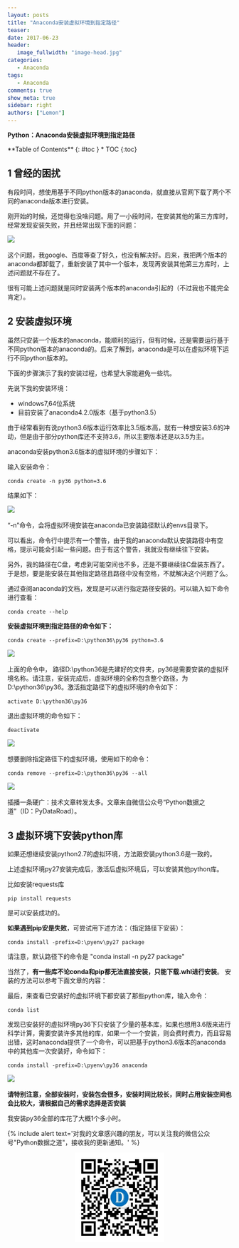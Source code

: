```yaml
---
layout: posts
title: "Anaconda安装虚拟环境到指定路径"
teaser:
date: 2017-06-23
header:
   image_fullwidth: "image-head.jpg"
categories:
   - Anaconda
tags:
   - Anaconda
comments: true
show_meta: true
sidebar: right
authors: ["Lemon"]
---
```


**Python：Anaconda安装虚拟环境到指定路径**



<div class="panel radius" markdown="1">
**Table of Contents**
{: #toc }
*  TOC
{:toc}
</div>





## 1 曾经的困扰

有段时间，想使用基于不同python版本的anaconda，就直接从官网下载了两个不同的anaconda版本进行安装。

刚开始的时候，还觉得也没啥问题。用了一小段时间，在安装其他的第三方库时，经常发现安装失败，并且经常出现下面的问题：

![](http://oqb5ftrdh.bkt.clouddn.com/17-6-22/71956562.jpg)

这个问题，我google、百度等查了好久，也没有解决好。后来，我把两个版本的anaconda都卸载了，重新安装了其中一个版本，发现再安装其他第三方库时，上述问题就不存在了。

很有可能上述问题就是同时安装两个版本的anaconda引起的（不过我也不能完全肯定）。

## 2 安装虚拟环境

虽然只安装一个版本的anaconda，能顺利的运行，但有时候，还是需要运行基于不同python版本的anaconda的。后来了解到，anaconda是可以在虚拟环境下运行不同python版本的。

下面的步骤演示了我的安装过程，也希望大家能避免一些坑。

先说下我的安装环境：

* windows7,64位系统
* 目前安装了anaconda4.2.0版本（基于python3.5）

由于经常看到有说python3.6版本运行效率比3.5版本高，就有一种想安装3.6的冲动，但是由于部分python库还不支持3.6，所以主要版本还是以3.5为主。

anaconda安装python3.6版本的虚拟环境的步骤如下：

输入安装命令：
```
conda create -n py36 python=3.6
```
结果如下：

![](http://oqb5ftrdh.bkt.clouddn.com/17-6-22/80922784.jpg)

“-n”命令，会将虚拟环境安装在anaconda已安装路径默认的envs目录下。

可以看出，命令行中提示有一个警告，由于我的anaconda默认安装路径中有空格，提示可能会引起一些问题。由于有这个警告，我就没有继续往下安装。

另外，我的路径在C盘，考虑到可能空间也不多，还是不要继续往C盘装东西了。于是想，要是能安装在其他指定路径且路径中没有空格，不就解决这个问题了么。

通过查阅anaconda的文档，发现是可以进行指定路径安装的。可以输入如下命令进行查看：

```
conda create --help
```

**安装虚拟环境到指定路径的命令如下：**

```
conda create --prefix=D:\python36\py36 python=3.6
```
![](http://oqb5ftrdh.bkt.clouddn.com/17-6-22/10330601.jpg)

上面的命令中， 路径D:\python36是先建好的文件夹，py36是需要安装的虚拟环境名称。请注意，安装完成后，虚拟环境的全称包含整个路径，为D:\python36\py36。激活指定路径下的虚拟环境的命令如下：
```
activate D:\python36\py36
```

退出虚拟环境的命令如下：
```
deactivate
```
![](http://oqb5ftrdh.bkt.clouddn.com/17-6-22/20853572.jpg)


想要删除指定路径下的虚拟环境，使用如下的命令：
```
conda remove --prefix=D:\python36\py36 --all
```
![](http://oqb5ftrdh.bkt.clouddn.com/17-6-22/24065329.jpg)

插播一条硬广：技术文章转发太多。文章来自微信公众号“Python数据之道”（ID：PyDataRoad）。

## 3 虚拟环境下安装python库
如果还想继续安装python2.7的虚拟环境，方法跟安装python3.6是一致的。

上述虚拟环境py27安装完成后，激活后虚拟环境后，可以安装其他python库。

比如安装requests库

```
pip install requests
```

是可以安装成功的。

**如果遇到pip安是失败**，可尝试用下述方法：（指定路径下安装）：

```
conda install -prefix=D:\pyenv\py27 package
```

请注意，默认路径下的命令是 "conda install -n py27 package"

当然了，**有一些库不论conda和pip都无法直接安装，只能下载.whl进行安装**。
安装的方法可以参考下面文章的内容：


最后，来查看已安装好的虚拟环境下都安装了那些python库，输入命令：

```
conda list
```

发现已安装好的虚拟环境py36下只安装了少量的基本库，如果也想用3.6版来进行科学计算，需要安装许多其他的库，如果一个一个安装，则会费时费力，而且容易出错，这时anaconda提供了一个命令，可以把基于python3.6版本的anaconda中的其他库一次安装好，命令如下：

```
conda install -prefix=D:\pyenv\py36 anaconda
```
![](http://oqb5ftrdh.bkt.clouddn.com/17-6-22/10330601.jpg)

**请特别注意，全部安装时，安装包会很多，安装时间比较长，同时占用安装空间也会比较大，请根据自己的需求选择是否安装**

我安装py36全部的库花了大概1个多小时。



{% include alert text='对我的文章感兴趣的朋友，可以关注我的微信公众号"Python数据之道"，接收我的更新通知。' %}

<div align="center"><img src="/images/qrcode.jpg" width="200"/></div>
